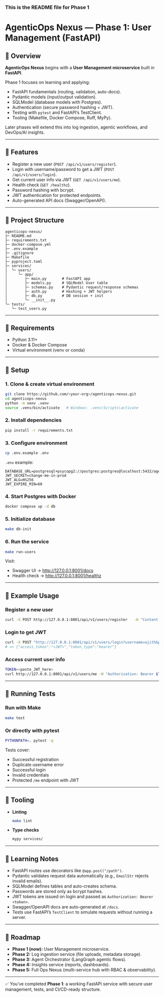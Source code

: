 ### This is the README file for Phase 1

# AgenticOps Nexus — Phase 1: User Management (FastAPI)

## 🔹 Overview
**AgenticOps Nexus** begins with a **User Management microservice** built in **FastAPI**.  

Phase 1 focuses on learning and applying:
- FastAPI fundamentals (routing, validation, auto-docs).
- Pydantic models (input/output validation).
- SQLModel (database models with Postgres).
- Authentication (secure password hashing + JWT).
- Testing with `pytest` and FastAPI’s TestClient.
- Tooling (Makefile, Docker Compose, Ruff, MyPy).

Later phases will extend this into log ingestion, agentic workflows, and DevOps/AI insights.

---

## 🔹 Features
- Register a new user (`POST /api/v1/users/register`).
- Login with username/password to get a JWT (`POST /api/v1/users/login`).
- Get current user info via JWT (`GET /api/v1/users/me`).
- Health check (`GET /healthz`).
- Password hashing with bcrypt.
- JWT authentication for protected endpoints.
- Auto-generated API docs (Swagger/OpenAPI).

---

## 🔹 Project Structure
```
agenticops-nexus/
├─ README.md
├─ requirements.txt
├─ docker-compose.yml
├─ .env.example
├─ .gitignore
├─ Makefile
├─ pyproject.toml
├─ services/
│  └─ users/
│     └─ app/
│        ├─ main.py       # FastAPI app
│        ├─ models.py     # SQLModel User table
│        ├─ schemas.py    # Pydantic request/response schemas
│        ├─ auth.py       # Hashing + JWT helpers
│        ├─ db.py         # DB session + init
│        └─ __init__.py
└─ tests/
   └─ test_users.py
```

---

## 🔹 Requirements
- Python 3.11+
- Docker & Docker Compose
- Virtual environment (venv or conda)

---

## 🔹 Setup

### 1. Clone & create virtual environment
```bash
git clone https://github.com/<your-org>/agenticops-nexus.git
cd agenticops-nexus
python -m venv .venv
source .venv/bin/activate   # Windows: .venv\Scripts\activate
```

### 2. Install dependencies
```bash
pip install -r requirements.txt
```

### 3. Configure environment
```bash
cp .env.example .env
```

`.env` example:
```env
DATABASE_URL=postgresql+psycopg2://postgres:postgres@localhost:5432/agenticops
JWT_SECRET=change-me-in-prod
JWT_ALG=HS256
JWT_EXPIRE_MIN=60
```

### 4. Start Postgres with Docker
```bash
docker compose up -d db
```

### 5. Initialize database
```bash
make db-init
```

### 6. Run the service
```bash
make run-users
```

Visit:
- Swagger UI → http://127.0.0.1:8001/docs
- Health check → http://127.0.0.1:8001/healthz

---

## 🔹 Example Usage

### Register a new user
```bash
curl -X POST http://127.0.0.1:8001/api/v1/users/register   -H "Content-Type: application/json"   -d '{"username":"ajith","email":"ajith@example.com","password":"Secret123!"}'
```

### Login to get JWT
```bash
curl -X POST "http://127.0.0.1:8001/api/v1/users/login?username=ajith&password=Secret123!"
# => {"access_token":"<JWT>","token_type":"bearer"}
```

### Access current user info
```bash
TOKEN=<paste_JWT_here>
curl http://127.0.0.1:8001/api/v1/users/me -H "Authorization: Bearer $TOKEN"
```

---

## 🔹 Running Tests

### Run with Make
```bash
make test
```

### Or directly with pytest
```bash
PYTHONPATH=. pytest -q
```

Tests cover:
- Successful registration
- Duplicate username error
- Successful login
- Invalid credentials
- Protected `/me` endpoint with JWT

---

## 🔹 Tooling

- **Linting**
  ```bash
  make lint
  ```
- **Type checks**
  ```bash
  mypy services/
  ```

---

## 🔹 Learning Notes
- FastAPI routes use decorators like `@app.post("/path")`.
- Pydantic validates request data automatically (e.g., `EmailStr` rejects invalid emails).
- SQLModel defines tables and auto-creates schema.
- Passwords are stored only as bcrypt hashes.
- JWT tokens are issued on login and passed as `Authorization: Bearer <token>`.
- Swagger/OpenAPI docs are auto-generated at `/docs`.
- Tests use FastAPI’s `TestClient` to simulate requests without running a server.

---

## 🔹 Roadmap
- **Phase 1 (now):** User Management microservice.
- **Phase 2:** Log ingestion service (file uploads, metadata storage).
- **Phase 3:** Agent Orchestrator (LangGraph agentic flows).
- **Phase 4:** Insights service (reports, dashboards).
- **Phase 5:** Full Ops Nexus (multi-service hub with RBAC & observability).

---

✅ You’ve completed **Phase 1**: a working FastAPI service with secure user management, tests, and CI/CD-ready structure.

